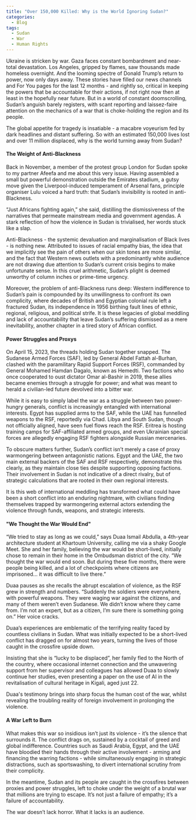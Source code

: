 ```yaml
---
title: "Over 150,000 Killed: Why is the World Ignoring Sudan?"
categories:
  - Blog
tags:
  - Sudan
  - War
  - Human Rights
---
```


Ukraine is stricken by war. Gaza faces constant bombardment and near-total devastation. Los Angeles, gripped by flames, saw thousands made homeless overnight. And the looming spectre of Donald Trump’s return to power, now only days away. These stories have filled our news channels and For You pages for the last 12 months - and rightly so, critical in keeping the powers that be accountable for their actions, if not right now then at least in the hopefully near future. But in a world of constant doomscrolling, Sudan’s anguish barely registers, with scant reporting and laissez-faire attention on the mechanics of a war that is choke-holding the region and its people.

The global appetite for tragedy is insatiable - a macabre voyeurism fed by dark headlines and distant suffering. So with an estimated 150,000 lives lost and over 11 million displaced, why is the world turning away from Sudan?


#### The Weight of Anti-Blackness

Back in November, a member of the protest group London for Sudan spoke to my partner Afeefa and me about this very issue. Having assembled a small but powerful demonstration outside the Emirates stadium, a gutsy move given the Liverpool-induced temperament of Arsenal fans, principle organiser Lulu voiced a hard truth: that Sudan’s invisibility is rooted in anti-Blackness.

“Just Africans fighting again,” she said, distilling the dismissiveness of the narratives that permeate mainstream media and government agendas. A stark reflection of how the violence in Sudan is trivialised, her words stuck like a slap.

Anti-Blackness - the systemic devaluation and marginalisation of Black lives - is nothing new. Attributed to issues of racial empathy bias, the idea that we implicitly see the pain of others when our skin tones are more similar, and the fact that Western news outlets with a predominantly white audience are not drawing due attention to Sudan’s current crisis begins to make unfortunate sense. In this cruel arithmetic, Sudan’s plight is deemed unworthy of column inches or prime-time urgency.

Moreover, the problem of anti-Blackness runs deep: Western indifference to Sudan’s pain is compounded by its unwillingness to confront its own complicity, where decades of British and Egyptian colonial rule left a fractured Sudan, its independence in 1956 birthing fault lines of ethnic, regional, religious, and political strife. It is these legacies of global meddling and lack of accountability that leave Sudan’s suffering dismissed as a mere inevitability, another chapter in a tired story of African conflict.


#### Power Struggles and Proxys 

On April 15, 2023, the threads holding Sudan together snapped. The Sudanese Armed Forces (SAF), led by General Abdel Fattah al-Burhan, clashed with the paramilitary Rapid Support Forces (RSF), commanded by General Mohamed Hamdan Dagalo, known as Hemedti. Two factions who once cooperated to oust dictator Omar al-Bashir in 2019, these allies became enemies through a struggle for power; and what was meant to herald a civilian-led future devolved into a bitter war.

While it is easy to simply label the war as a struggle between two power-hungry generals, conflict is increasingly entangled with international interests. Egypt has supplied arms to the SAF, while the UAE has funnelled weapons to the RSF, reportedly via Chad. Libya and South Sudan, though not officially aligned, have seen fuel flows reach the RSF. Eritrea is hosting training camps for SAF-affiliated armed groups, and even Ukrainian special forces are allegedly engaging RSF fighters alongside Russian mercenaries.
 
To obscure matters further, Sudan’s conflict isn’t merely a case of proxy warmongering between antagonistic nations. Egypt and the UAE, the two main external backers of the SAF and RSF respectively, demonstrate this clearly, as they maintain close ties despite supporting opposing factions. Their involvement in Sudan is not indicative of a direct rivalry, but of strategic calculations that are rooted in their own regional interests.

It is this web of international meddling has transformed what could have been a short conflict into an enduring nightmare, with civilians finding themselves trapped by warmongering external actors extending the violence through funds, weapons, and strategic interests.

#### "We Thought the War Would End"

“We tried to stay as long as we could,” says Duaa Ismail Abdulla, a 4th-year architecture student at Khartoum University, calling me via a shaky Google Meet. She and her family, believing the war would be short-lived, initially chose to remain in their home in the Ombudsman district of the city. “We thought the war would end soon. But during these five months, there were people being killed, and a lot of checkpoints where citizens are imprisoned… it was difficult to live there.”

Duaa pauses as she recalls the abrupt escalation of violence, as the RSF grew in strength and numbers. “Suddenly the soldiers were everywhere, with powerful weapons. They were waging war against the citizens, and many of them weren’t even Sudanese. We didn’t know where they came from. I’m not an expert, but as a citizen, I’m sure there is something going on.” Her voice cracks.

Duaa’s experiences are emblematic of the terrifying reality faced by countless civilians in Sudan. What was initially expected to be a short-lived conflict has dragged on for almost two years, turning the lives of those caught in the crossfire upside down. 

Insisting that she is “lucky to be displaced”, her family fled to the North of the country, where occasional internet connection and the unwavering support from her supervisor and colleagues has allowed Duaa to slowly continue her studies, even presenting a paper on the use of AI in the revitalisation of cultural heritage in Kigali, aged just 22. 

Duaa's testimony brings into sharp focus the human cost of the war, whilst revealing the troubling reality of foreign involvement in prolonging the violence.

#### A War Left to Burn

What makes this war so insidious isn’t just its violence - it’s the silence that surrounds it. The conflict drags on, sustained by a cocktail of greed and global indifference. Countries such as Saudi Arabia, Egypt, and the UAE have bloodied their hands through their active involvement - arming and financing the warring factions - while simultaneously engaging in strategic distractions, such as sportswashing, to divert international scrutiny from their complicity. 

In the meantime, Sudan and its people are caught in the crossfires between proxies and power struggles, left to choke under the weight of a brutal war that millions are trying to escape. It’s not just a failure of empathy; it’s a failure of accountability. 

The war doesn’t lack horror. What it lacks is an audience.

